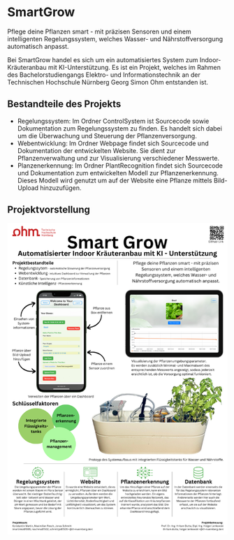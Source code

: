 # SmartGrow
Pflege deine Pflanzen smart - mit präzisen Sensoren und einem intelligenten Regelungssystem, welches Wasser- und Nährstoffversorgung automatisch anpasst.

Bei SmartGrow handel es sich um ein automatisiertes System zum Indoor-Kräuteranbau mit KI-Unterstützung. Es ist ein Projekt, welches im Rahmen des Bachelorstudiengangs Elektro- und Informationstechnik an der Technischen Hochschule Nürnberg Georg Simon Ohm entstanden ist. 

## Bestandteile des Projekts
- Regelungssystem:
  Im Ordner ControlSystem ist Sourcecode sowie Dokumentation zum Regelungssystem zu finden. Es handelt sich dabei um die Überwachung und Steuerung der Pflanzenversorgung.
- Webentwicklung:
  Im Ordner Webpage findet sich Sourcecode und Dokumentation der entwickelten Website. Sie dient zur Pflanzenverwaltung und zur Visualisierung verschiedener Messwerte.
- Planzenerkennung:
  Im Ordner PlantRecognition findet sich Sourcecode und Dokumentation zum entwickelten Modell zur Pflanzenerkennung. Dieses Modell wird genutzt um auf der Website eine Pflanze mittels Bild-Upload hinzuzufügen.

## Projektvorstellung
![SmartGrow -Plakat](SmartGrow_Plakat.png)
